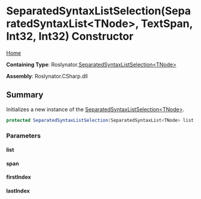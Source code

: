 # SeparatedSyntaxListSelection\(SeparatedSyntaxList\<TNode>, TextSpan, Int32, Int32\) Constructor

[Home](../../../README.md#_top)

**Containing Type**: Roslynator\.[SeparatedSyntaxListSelection\<TNode>](../README.md#_top)

**Assembly**: Roslynator\.CSharp\.dll

## Summary

Initializes a new instance of the [SeparatedSyntaxListSelection\<TNode>](../README.md#_top)\.

```csharp
protected SeparatedSyntaxListSelection(SeparatedSyntaxList<TNode> list, TextSpan span, int firstIndex, int lastIndex)
```

### Parameters

#### list

#### span

#### firstIndex

#### lastIndex

